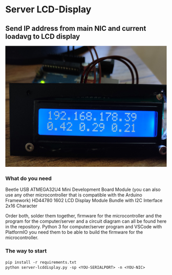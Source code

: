 # Server LCD-Display
## Send IP address from main NIC and current loadavg to LCD display

![](https://github.com/Sebidev/server_lcd-display/blob/main/images/1685800997132.jpg)

### What do you need
Beetle USB ATMEGA32U4 Mini Development Board Module (you can also use any other microcontroller that is compatible with the Arduino Framework)
HD44780 1602 LCD Display Module Bundle with I2C Interface 2x16 Character

Order both, solder them together, firmware for the microcontroller and the program for the computer/server and a circuit diagram can all be found here in the repository.
Python 3 for computer/server program and VSCode with PlatformIO you need them to be able to build the firmware for the microcontroller.

### The way to start
```
pip install -r requirements.txt
python server-lcddisplay.py -sp <YOU-SERIALPORT> -n <YOU-NIC>
```